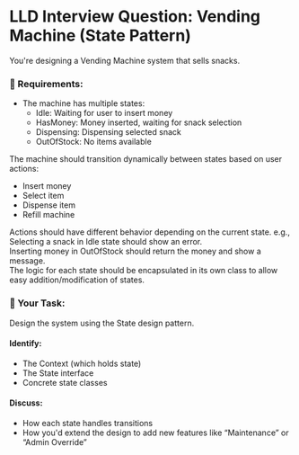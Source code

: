 # LLD Interview Question: Vending Machine (State Pattern)
You're designing a Vending Machine system that sells snacks.

### 📌 Requirements:

- The machine has multiple states:
  - Idle: Waiting for user to insert money
  - HasMoney: Money inserted, waiting for snack selection
  - Dispensing: Dispensing selected snack
  - OutOfStock: No items available

The machine should transition dynamically between states based on user actions:
- Insert money
- Select item
- Dispense item
- Refill machine

Actions should have different behavior depending on the current state.
e.g., Selecting a snack in Idle state should show an error.  
Inserting money in OutOfStock should return the money and show a message.  
The logic for each state should be encapsulated in its own class to allow easy addition/modification of states.

### 🧠 Your Task:
Design the system using the State design pattern.

#### Identify:
- The Context (which holds state)
- The State interface
- Concrete state classes

#### Discuss:
- How each state handles transitions
- How you'd extend the design to add new features like “Maintenance” or “Admin Override”